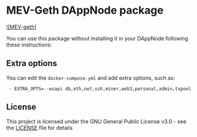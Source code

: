 # MEV-Geth DAppNode package

[![MEV-geth]](https://github.com/flashbots/mev-geth)

You can use this package without installing it in your DAppNode following these instructions:

## Extra options

You can edit the `docker-compose.yml` and add extra options, such as:
```
 - EXTRA_OPTS=--wsapi db,eth,net,ssh,miner,web3,personal,admin,txpool
```

## License

This project is licensed under the GNU General Public License v3.0 - see the [LICENSE](LICENSE) file for details
